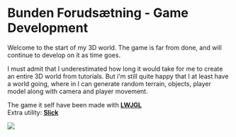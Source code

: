 # Bunden Forudsætning - Game Development

Welcome to the start of my 3D world.
The game is far from done, and will continue to develop on it as time goes.

I must admit that I underestimated how long it would take for me to create an entire 3D world from tutorials.
But i'm still quite happy that I at least have a world going, where in I can generate random terrain, objects, player model along with camera and player movement.

The game it self have been made with <b>[LWJGL](https://www.lwjgl.org/)</b> <br />
Extra utility: <b>[Slick](https://www.youtube.com/redirect?redir_token=VxeQj5i_7jjXQb_YsMGY3sjALnV8MTUxOTgzNzI0MEAxNTE5NzUwODQw&event=video_description&v=Jdkq-aSFEA0&q=http%3A%2F%2Fslick.ninjacave.com%2Fslick-util.jar)</b>


<img src="http://www.hva-nu.dk/wp-content/uploads/2014/04/logo_long_dk_sort_300dpi.jpg">
